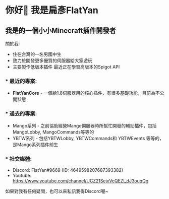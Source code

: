 # 你好👋 我是扁彥FlatYan  
## 我是的一個小小Minecraft插件開發者 
  
關於我:  
 * 住在台灣的一名男國中生  
 * 致力於開發更多優質的伺服器給大家遊玩  
 * 主要製作低版本插件 最近正在學習高版本的Spigot API  
  
### * 最近的專案:  
  * **FlatYanCore** - 一個給1.8伺服器用的核心插件，有很多基礎功能，目前為不公開狀態  
  
### * 過去的專案:  
  * Mango系列 - 之前協助經營Mango伺服器時所幫忙開發的輔助插件，包括MangoLobby, MangoCommands等等的  
  * YBTW系列 - 包括YBTWLobby, YBTWCommands和 YBTWEvents 等等的，是Mango系列插件前生  
  
### * 社交媒體:  
  * Discord: FlatYan#9669 (ID: 4649598207687393382)  
  * Youtube: https://www.youtube.com/channel/UCZ21SejxVcQEZl_dJ3ouqQg  

如果對我有任何疑問，也可以來私訊我得Discord喔~

<!--
**FlatYan/FlatYan** is a ✨ _special_ ✨ repository because its `README.md` (this file) appears on your GitHub profile.

Here are some ideas to get you started:

- 🔭 I’m currently working on ...
- 🌱 I’m currently learning ...
- 👯 I’m looking to collaborate on ...
- 🤔 I’m looking for help with ...
- 💬 Ask me about ...
- 📫 How to reach me: ...
- 😄 Pronouns: ...
- ⚡ Fun fact: ...
-->
